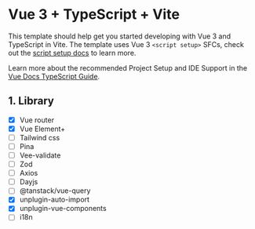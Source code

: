 # Vue 3 + TypeScript + Vite

This template should help get you started developing with Vue 3 and TypeScript in Vite. The template uses Vue 3 `<script setup>` SFCs, check out the [script setup docs](https://v3.vuejs.org/api/sfc-script-setup.html#sfc-script-setup) to learn more.

Learn more about the recommended Project Setup and IDE Support in the [Vue Docs TypeScript Guide](https://vuejs.org/guide/typescript/overview.html#project-setup).

## 1. Library

- [x] Vue router
- [x] Vue Element+
- [ ] Tailwind css
- [ ] Pina
- [ ] Vee-validate
- [ ] Zod
- [ ] Axios
- [ ] Dayjs
- [ ] @tanstack/vue-query
- [x] unplugin-auto-import
- [x] unplugin-vue-components
- [ ] i18n

